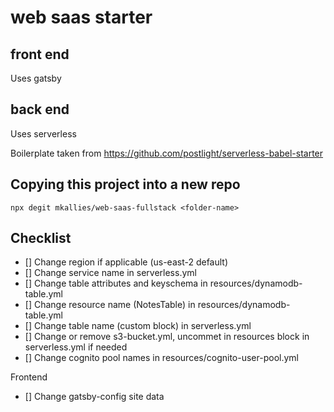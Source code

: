 # web saas starter

## front end

Uses gatsby

## back end

Uses serverless

Boilerplate taken from https://github.com/postlight/serverless-babel-starter

## Copying this project into a new repo

```
npx degit mkallies/web-saas-fullstack <folder-name>
```

## Checklist

- [] Change region if applicable (us-east-2 default)
- [] Change service name in serverless.yml
- [] Change table attributes and keyschema in resources/dynamodb-table.yml
- [] Change resource name (NotesTable) in resources/dynamodb-table.yml
- [] Change table name (custom block) in serverless.yml
- [] Change or remove s3-bucket.yml, uncommet in resources block in serverless.yml if needed
- [] Change cognito pool names in resources/cognito-user-pool.yml

Frontend

- [] Change gatsby-config site data
